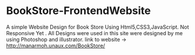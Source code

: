 
# BookStore-FrontendWebsite
A simple Website Design for Book Store Using Html5,CSS3,JavaScript. Not Responsive Yet . 
All Designs were used in this site were designed by me using Photoshop and illustrator.
link to website -> http://manarmoh.unaux.com/BookStore/
